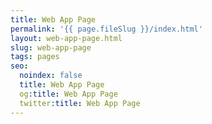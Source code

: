 ```yaml
---
title: Web App Page
permalink: '{{ page.fileSlug }}/index.html'
layout: web-app-page.html
slug: web-app-page
tags: pages
seo:
  noindex: false
  title: Web App Page
  og:title: Web App Page
  twitter:title: Web App Page
---
```



